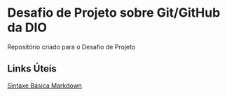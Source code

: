 # Desafio de Projeto sobre Git/GitHub da DIO
Repositório  criado  para o Desafio de Projeto

## Links Úteis

[Sintaxe  Básica Markdown](https://www.markdownguide.org/getting-started/)
